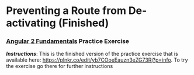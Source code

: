 # Preventing a Route from De-activating (Finished)
### [Angular 2 Fundamentals](https://app.pluralsight.com/courses/angular2-fundamentals) Practice Exercise

**_Instructions_**: This is the finished version of the practice exercise that is
available here: https://plnkr.co/edit/yb7COoeEauzn3eZG73Rj?p=info. To try the exercise
go there for further instructions